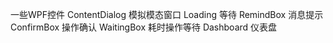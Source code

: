 一些WPF控件
ContentDialog 模拟模态窗口 
Loading 等待 
RemindBox 消息提示 
ConfirmBox 操作确认 
WaitingBox 耗时操作等待 
Dashboard 仪表盘
